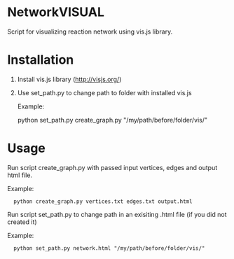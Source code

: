 # NetworkVISUAL
Script for visualizing reaction network using vis.js library.

# Installation
1. Install vis.js library (http://visjs.org/)
2. Use set_path.py to change path to folder with installed vis.js

   Example:

      python set_path.py create_graph.py "/my/path/before/folder/vis/"

# Usage
Run script create_graph.py with passed input vertices, edges and output html file.

Example:

      python create_graph.py vertices.txt edges.txt output.html

Run script set_path.py to change path in an exisiting .html file (if you did not created it)

Example:

      python set_path.py network.html "/my/path/before/folder/vis/"
